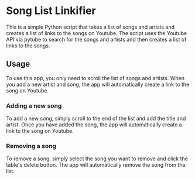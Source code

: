 # Song List Linkifier
This is a simple Python script that takes a list of songs and artists and creates a list of links to the songs on Youtube. The script uses the Youtube API via pytube to search for the songs and artists and then creates a list of links to the songs.

## Usage
To use this app, you only need to scroll the list of songs and artists. When you add a new artist and
song, the app will automatically create a link to the song on Youtube.

### Adding a new song
To add a new song, simply scroll to the end of the list and add the title and artist. Once you have added the song, the app will automatically create a link to the song on Youtube.

### Removing a song
To remove a song, simply select the song you want to remove and click the table's delete button. The app will automatically remove the song from the list.
